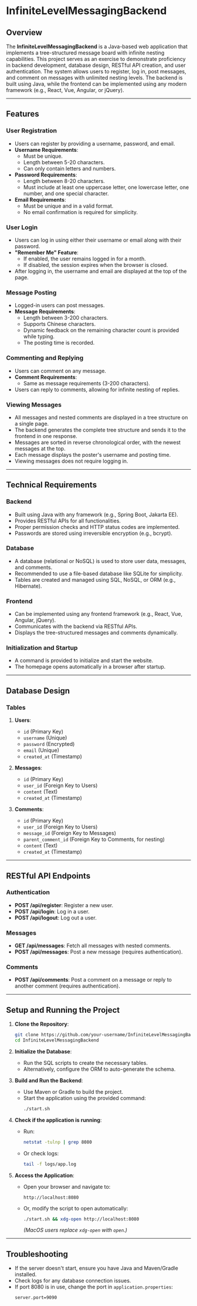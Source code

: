 # InfiniteLevelMessagingBackend

## Overview
The **InfiniteLevelMessagingBackend** is a Java-based web application that implements a tree-structured message board with infinite nesting capabilities. This project serves as an exercise to demonstrate proficiency in backend development, database design, RESTful API creation, and user authentication. The system allows users to register, log in, post messages, and comment on messages with unlimited nesting levels. The backend is built using Java, while the frontend can be implemented using any modern framework (e.g., React, Vue, Angular, or jQuery).

---

## Features

### User Registration
- Users can register by providing a username, password, and email.
- **Username Requirements**:
  - Must be unique.
  - Length between 5-20 characters.
  - Can only contain letters and numbers.
- **Password Requirements**:
  - Length between 8-20 characters.
  - Must include at least one uppercase letter, one lowercase letter, one number, and one special character.
- **Email Requirements**:
  - Must be unique and in a valid format.
  - No email confirmation is required for simplicity.

### User Login
- Users can log in using either their username or email along with their password.
- **"Remember Me" Feature**:
  - If enabled, the user remains logged in for a month.
  - If disabled, the session expires when the browser is closed.
- After logging in, the username and email are displayed at the top of the page.

### Message Posting
- Logged-in users can post messages.
- **Message Requirements**:
  - Length between 3-200 characters.
  - Supports Chinese characters.
  - Dynamic feedback on the remaining character count is provided while typing.
  - The posting time is recorded.

### Commenting and Replying
- Users can comment on any message.
- **Comment Requirements**:
  - Same as message requirements (3-200 characters).
- Users can reply to comments, allowing for infinite nesting of replies.

### Viewing Messages
- All messages and nested comments are displayed in a tree structure on a single page.
- The backend generates the complete tree structure and sends it to the frontend in one response.
- Messages are sorted in reverse chronological order, with the newest messages at the top.
- Each message displays the poster's username and posting time.
- Viewing messages does not require logging in.

---

## Technical Requirements

### Backend
- Built using Java with any framework (e.g., Spring Boot, Jakarta EE).
- Provides RESTful APIs for all functionalities.
- Proper permission checks and HTTP status codes are implemented.
- Passwords are stored using irreversible encryption (e.g., bcrypt).

### Database
- A database (relational or NoSQL) is used to store user data, messages, and comments.
- Recommended to use a file-based database like SQLite for simplicity.
- Tables are created and managed using SQL, NoSQL, or ORM (e.g., Hibernate).

### Frontend
- Can be implemented using any frontend framework (e.g., React, Vue, Angular, jQuery).
- Communicates with the backend via RESTful APIs.
- Displays the tree-structured messages and comments dynamically.

### Initialization and Startup
- A command is provided to initialize and start the website.
- The homepage opens automatically in a browser after startup.

---

## Database Design

### Tables
1. **Users**:
   - `id` (Primary Key)
   - `username` (Unique)
   - `password` (Encrypted)
   - `email` (Unique)
   - `created_at` (Timestamp)

2. **Messages**:
   - `id` (Primary Key)
   - `user_id` (Foreign Key to Users)
   - `content` (Text)
   - `created_at` (Timestamp)

3. **Comments**:
   - `id` (Primary Key)
   - `user_id` (Foreign Key to Users)
   - `message_id` (Foreign Key to Messages)
   - `parent_comment_id` (Foreign Key to Comments, for nesting)
   - `content` (Text)
   - `created_at` (Timestamp)

---

## RESTful API Endpoints

### Authentication
- **POST /api/register**: Register a new user.
- **POST /api/login**: Log in a user.
- **POST /api/logout**: Log out a user.

### Messages
- **GET /api/messages**: Fetch all messages with nested comments.
- **POST /api/messages**: Post a new message (requires authentication).

### Comments
- **POST /api/comments**: Post a comment on a message or reply to another comment (requires authentication).

---

## Setup and Running the Project

1. **Clone the Repository**:
   ```bash
   git clone https://github.com/your-username/InfiniteLevelMessagingBackend.git
   cd InfiniteLevelMessagingBackend
   ```

2. **Initialize the Database**:
   - Run the SQL scripts to create the necessary tables.
   - Alternatively, configure the ORM to auto-generate the schema.

3. **Build and Run the Backend**:
   - Use Maven or Gradle to build the project.
   - Start the application using the provided command:
     ```bash
     ./start.sh
     ```

4. **Check if the application is running**:
   - Run:
     ```bash
     netstat -tulnp | grep 8080
     ```
   - Or check logs:
     ```bash
     tail -f logs/app.log
     ```

5. **Access the Application**:
   - Open your browser and navigate to:
     ```
     http://localhost:8080
     ```
   - Or, modify the script to open automatically:
     ```bash
     ./start.sh && xdg-open http://localhost:8080
     ```
     *(MacOS users replace `xdg-open` with `open`.)*

---

## Troubleshooting
- If the server doesn't start, ensure you have Java and Maven/Gradle installed.
- Check logs for any database connection issues.
- If port 8080 is in use, change the port in `application.properties`:
  ```properties
  server.port=9090
  ```

